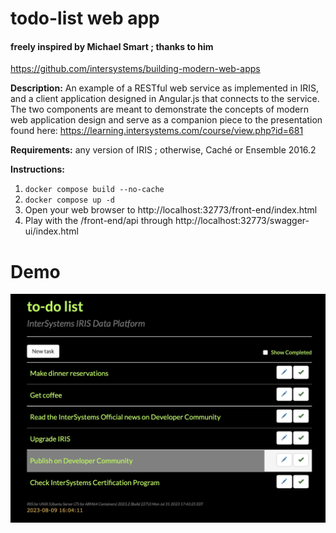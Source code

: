 # todo-list web app
#### freely inspired by Michael Smart ; thanks to him
https://github.com/intersystems/building-modern-web-apps

__Description:__ An example of a RESTful web service as implemented in IRIS, and a client application designed in Angular.js that connects to the service. The two components are meant to demonstrate the concepts of modern web application design and serve as a companion piece to the presentation found here: https://learning.intersystems.com/course/view.php?id=681

__Requirements:__ any version of IRIS ; otherwise, Caché or Ensemble 2016.2

__Instructions:__

1. `docker compose build --no-cache`
2. `docker compose up -d`
3. Open your web browser to http://localhost:32773/front-end/index.html
4. Play with the /front-end/api through http://localhost:32773/swagger-ui/index.html

# Demo
![demo](./images/demo.jpg)
